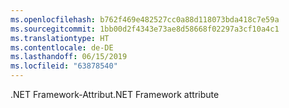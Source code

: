 ```yaml
---
ms.openlocfilehash: b762f469e482527cc0a88d118073bda418c7e59a
ms.sourcegitcommit: 1bb00d2f4343e73ae8d58668f02297a3cf10a4c1
ms.translationtype: HT
ms.contentlocale: de-DE
ms.lasthandoff: 06/15/2019
ms.locfileid: "63878540"
---
```

<span data-ttu-id="58a9b-101">.NET Framework-Attribut</span><span class="sxs-lookup"><span data-stu-id="58a9b-101">.NET Framework attribute</span></span>